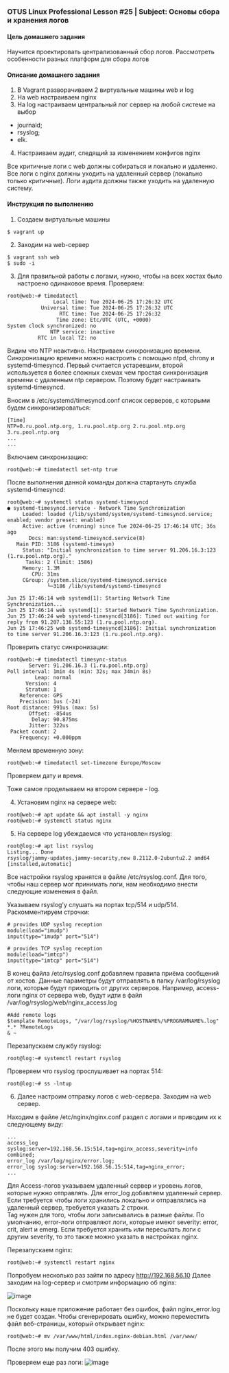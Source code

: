 ### OTUS Linux Professional Lesson #25 | Subject: Основы сбора и хранения логов

#### Цель домашнего задания
Научится проектировать централизованный сбор логов. Рассмотреть особенности разных платформ для сбора логов

#### Описание домашнего задания
1. В Vagrant разворачиваем 2 виртуальные машины web и log
2. На web настраиваем nginx  
3. На log настраиваем центральный лог сервер на любой системе на выбор
  - journald;
  - rsyslog;
  - elk.
4. Настраиваем аудит, следящий за изменением конфигов nginx 

Все критичные логи с web должны собираться и локально и удаленно.
Все логи с nginx должны уходить на удаленный сервер (локально только критичные).
Логи аудита должны также уходить на удаленную систему.

#### Инструкция по выполнению
1. Создаем виртуальные машины
```
$ vagrant up
```
2. Заходим на web-сервер
```
$ vagrant ssh web
$ sudo -i
```
3. Для правильной работы c логами, нужно, чтобы на всех хостах было настроено одинаковое время. Проверяем:
```console
root@web:~# timedatectl
               Local time: Tue 2024-06-25 17:26:32 UTC
           Universal time: Tue 2024-06-25 17:26:32 UTC
                 RTC time: Tue 2024-06-25 17:26:32
                Time zone: Etc/UTC (UTC, +0000)
System clock synchronized: no
              NTP service: inactive
          RTC in local TZ: no
```
Видим что NTP неактивно. Настриваем синхронизацию времени.
Синхронизацию времени можно настроить с помощью ntpd, chrony и systemd-timesyncd. Первый считается устаревшим, второй используется в более сложных схемах чем простая синхронизация времени с удаленным ntp сервером. Поэтому будет настраивать systemd-timesyncd. 

Вносим в /etc/systemd/timesyncd.conf список серверов, с которыми будем синхронизироваться:
```
[Time]
NTP=0.ru.pool.ntp.org, 1.ru.pool.ntp.org 2.ru.pool.ntp.org 3.ru.pool.ntp.org
...
...
```
Включаем синхронизацию:
```
root@web:~# timedatectl set-ntp true
```
После выполнения данной команды должна стартануть служба systemd-timesyncd:
```
root@web:~# systemctl status systemd-timesyncd
● systemd-timesyncd.service - Network Time Synchronization
     Loaded: loaded (/lib/systemd/system/systemd-timesyncd.service; enabled; vendor preset: enabled)
     Active: active (running) since Tue 2024-06-25 17:46:14 UTC; 36s ago
       Docs: man:systemd-timesyncd.service(8)
   Main PID: 3186 (systemd-timesyn)
     Status: "Initial synchronization to time server 91.206.16.3:123 (1.ru.pool.ntp.org)."
      Tasks: 2 (limit: 1586)
     Memory: 1.3M
        CPU: 31ms
     CGroup: /system.slice/systemd-timesyncd.service
             └─3186 /lib/systemd/systemd-timesyncd

Jun 25 17:46:14 web systemd[1]: Starting Network Time Synchronization...
Jun 25 17:46:14 web systemd[1]: Started Network Time Synchronization.
Jun 25 17:46:24 web systemd-timesyncd[3186]: Timed out waiting for reply from 91.207.136.55:123 (1.ru.pool.ntp.org).
Jun 25 17:46:25 web systemd-timesyncd[3186]: Initial synchronization to time server 91.206.16.3:123 (1.ru.pool.ntp.org).
```
Проверить статус синхронизации:
```
root@web:~# timedatectl timesync-status
       Server: 91.206.16.3 (1.ru.pool.ntp.org)
Poll interval: 1min 4s (min: 32s; max 34min 8s)
         Leap: normal
      Version: 4
      Stratum: 1
    Reference: GPS
    Precision: 1us (-24)
Root distance: 991us (max: 5s)
       Offset: -854us
        Delay: 90.875ms
       Jitter: 322us
 Packet count: 2
    Frequency: +0.000ppm

```
Меняем временную зону:
```
root@web:~# timedatectl set-timezone Europe/Moscow
```
Проверяем дату и время.

Тоже самое проделываем на втором сервере - log.

4. Установим nginx на сервере web:
```
root@web:~# apt update && apt install -y nginx
root@web:~# systemctl status nginx
```
5. На сервере log убеждаемся что установлен rsyslog:
```
root@log:~# apt list rsyslog
Listing... Done
rsyslog/jammy-updates,jammy-security,now 8.2112.0-2ubuntu2.2 amd64 [installed,automatic]
```
Все настройки rsyslog хранятся в файле /etc/rsyslog.conf. Для того, чтобы наш сервер мог принимать логи, нам необходимо внести следующие изменения в файл.

Указываем rsyslog'у слушать на портах tcp/514 и udp/514. Раскомментируем строчки:
```
# provides UDP syslog reception
module(load="imudp")
input(type="imudp" port="514")

# provides TCP syslog reception
module(load="imtcp")
input(type="imtcp" port="514")
```
В конец файла /etc/rsyslog.conf добавляем правила приёма сообщений от хостов. Данные параметры будут отправлять в папку /var/log/rsyslog логи, которые будут приходить от других серверов. Например, access-логи nginx от сервера web, будут идти в файл /var/log/rsyslog/web/nginx_access.log
```
#Add remote logs
$template RemoteLogs, "/var/log/rsyslog/%HOSTNAME%/%PROGRAMNAME%.log"
*.* ?RemoteLogs
& ~
```
Перезапускаем службу rsyslog:
```
root@log:~# systemctl restart rsyslog
```
Проверяем что rsyslog прослушивает на портах 514:
```
root@log:~# ss -lntup
```
6. Далее настроим отправку логов с web-сервера. Заходим на web сервер.

Находим в файле /etc/nginx/nginx.conf раздел с логами и приводим их к следующему виду:
```
...
access_log syslog:server=192.168.56.15:514,tag=nginx_access,severity=info combined;
error_log /var/log/nginx/error.log;
error_log syslog:server=192.168.56.15:514,tag=nginx_error;
...
```
Для Access-логов указываем удаленный сервер и уровень логов, которые нужно отправлять. Для error_log добавляем удаленный сервер. Если требуется чтобы логи хранились локально и отправлялись на удаленный сервер, требуется указать 2 строки. 	
Tag нужен для того, чтобы логи записывались в разные файлы.
По умолчанию, error-логи отправляют логи, которые имеют severity: error, crit, alert и emerg. Если требуется хранить или пересылать логи с другим severity, то это также можно указать в настройках nginx. 

Перезапускаем nginx: 
```
root@web:~# systemctl restart nginx
```
Попробуем несколько раз зайти по адресу http://192.168.56.10
Далее заходим на log-сервер и смотрим информацию об nginx:

![image](https://github.com/bonyakevich-e/otus_lp_lesson_25_logging/assets/114911797/e570051f-a759-4dfd-aa15-e0c868da3ff9)

Поскольку наше приложение работает без ошибок, файл nginx_error.log не будет создан. Чтобы сгенерировать ошибку, можно переместить файл веб-страницы, который открывает nginx:
```
root@web:~# mv /var/www/html/index.nginx-debian.html /var/www/
```
После этого мы получим 403 ошибку.

Проверяем еще раз логи:
![image](https://github.com/bonyakevich-e/otus_lp_lesson_25_logging/assets/114911797/7044f865-54d0-4511-b971-2f579c9c6a3e)

